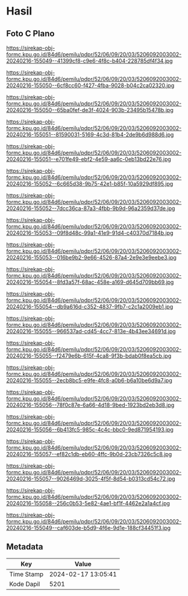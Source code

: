# Hasil

## Foto C Plano

https://sirekap-obj-formc.kpu.go.id/84d6/pemilu/pdpr/52/06/09/20/03/5206092003002-20240216-155049--41399cf8-c9e6-4f8c-b404-228785df4f34.jpg

https://sirekap-obj-formc.kpu.go.id/84d6/pemilu/pdpr/52/06/09/20/03/5206092003002-20240216-155050--6cf8cc60-f427-4fba-9028-b04c2ca02320.jpg

https://sirekap-obj-formc.kpu.go.id/84d6/pemilu/pdpr/52/06/09/20/03/5206092003002-20240216-155050--65ba0fef-de3f-4024-903b-23495b15478b.jpg

https://sirekap-obj-formc.kpu.go.id/84d6/pemilu/pdpr/52/06/09/20/03/5206092003002-20240216-155051--81590031-5169-4c3d-81b4-2de9b6d988d6.jpg

https://sirekap-obj-formc.kpu.go.id/84d6/pemilu/pdpr/52/06/09/20/03/5206092003002-20240216-155051--e701fe49-ebf2-4e59-aa6c-0eb13bd22e76.jpg

https://sirekap-obj-formc.kpu.go.id/84d6/pemilu/pdpr/52/06/09/20/03/5206092003002-20240216-155052--6c665d38-9b75-42e1-b85f-10a5929df895.jpg

https://sirekap-obj-formc.kpu.go.id/84d6/pemilu/pdpr/52/06/09/20/03/5206092003002-20240216-155052--7dcc36ca-87a3-4fbb-9b9d-96a2359d37de.jpg

https://sirekap-obj-formc.kpu.go.id/84d6/pemilu/pdpr/52/06/09/20/03/5206092003002-20240216-155053--09f8d48c-99a1-41e9-91d4-c40370d7184b.jpg

https://sirekap-obj-formc.kpu.go.id/84d6/pemilu/pdpr/52/06/09/20/03/5206092003002-20240216-155053--016be9b2-9e66-4526-87a4-2e9e3e9eebe3.jpg

https://sirekap-obj-formc.kpu.go.id/84d6/pemilu/pdpr/52/06/09/20/03/5206092003002-20240216-155054--8fd3a57f-68ac-458e-a169-d645d709bb69.jpg

https://sirekap-obj-formc.kpu.go.id/84d6/pemilu/pdpr/52/06/09/20/03/5206092003002-20240216-155054--db9a616d-c352-4837-9fb7-c2c1a2009eb1.jpg

https://sirekap-obj-formc.kpu.go.id/84d6/pemilu/pdpr/52/06/09/20/03/5206092003002-20240216-155055--966537ad-cd45-4cc7-813e-4b43ee34691d.jpg

https://sirekap-obj-formc.kpu.go.id/84d6/pemilu/pdpr/52/06/09/20/03/5206092003002-20240216-155055--f2479e6b-615f-4ca8-9f3b-bdab0f8ea5cb.jpg

https://sirekap-obj-formc.kpu.go.id/84d6/pemilu/pdpr/52/06/09/20/03/5206092003002-20240216-155055--2ecb8bc5-e9fe-4fc8-a0b6-b6a10be6d9a7.jpg

https://sirekap-obj-formc.kpu.go.id/84d6/pemilu/pdpr/52/06/09/20/03/5206092003002-20240216-155056--78f0c87e-6a66-4d18-9bed-1923bd2eb3d8.jpg

https://sirekap-obj-formc.kpu.go.id/84d6/pemilu/pdpr/52/06/09/20/03/5206092003002-20240216-155056--6b413fc5-985c-4c4c-bbc0-9ed871954193.jpg

https://sirekap-obj-formc.kpu.go.id/84d6/pemilu/pdpr/52/06/09/20/03/5206092003002-20240216-155057--ef82c1db-eb60-4ffc-9b0d-23cb7326c5c8.jpg

https://sirekap-obj-formc.kpu.go.id/84d6/pemilu/pdpr/52/06/09/20/03/5206092003002-20240216-155057--9026469d-3025-4f5f-8d54-b0313cd54c72.jpg

https://sirekap-obj-formc.kpu.go.id/84d6/pemilu/pdpr/52/06/09/20/03/5206092003002-20240216-155058--256c0b53-5e82-4ae1-bf1f-4462e2a1a4cf.jpg

https://sirekap-obj-formc.kpu.go.id/84d6/pemilu/pdpr/52/06/09/20/03/5206092003002-20240216-155049--caf603de-b5d9-4f6e-9d1e-188cf34451f3.jpg


## Metadata

| Key        | Value               |
| ---------- | ------------------- |
| Time Stamp | 2024-02-17 13:05:41 |
| Kode Dapil | 5201                |



